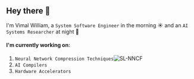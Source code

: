 ## Hey there 👋

I'm Vimal William, a `System Software Engineer` in the morning ☀️ and an `AI Systems Researcher` at night 🌙

#### I'm currently working on:
1. `Neural Network Compression Techniques`![SL-NNCF]("https://github.com/sandlogic/nn-optimiser")
2. `AI Compilers`
3. `Hardware Accelerators`


